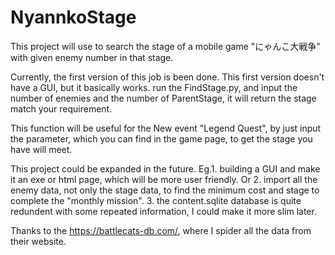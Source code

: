 # NyannkoStage
This project will use to search the stage of a mobile game "にゃんこ大戦争" with given enemy number in that stage.

Currently, the first version of this job is been done. This first version doesn't have a GUI, but it basically works.
run the FindStage.py, and input the number of enemies and the number of ParentStage, it will return the stage match your requirement. 

This function will be useful for the New event "Legend Quest", by just input the parameter, which you can find in the game page, to get the stage you have will meet. 

This project could be expanded in the future. Eg.1. building a GUI and make it an exe or html page, which will be more user friendly. 
Or 2. import all the enemy data, not only the stage data, to find the minimum cost and stage to complete the "monthly mission". 
3. the content.sqlite database is quite redundent with some repeated information, I could make it more slim later. 

Thanks to the https://battlecats-db.com/, where I spider all the data from their website. 
